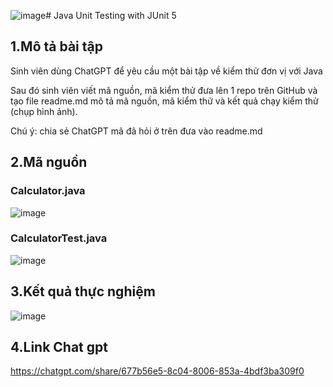 ![image](https://github.com/user-attachments/assets/7be7c658-2a80-4373-8d9a-2a39eb782568)# Java Unit Testing with JUnit 5

## 1.Mô tả bài tập
  Sinh viên dùng ChatGPT để yêu cầu một bài tập về kiểm thử đơn vị với Java

  Sau đó sinh viên viết mã nguồn, mã kiểm thử đưa lên 1 repo trên GitHub và tạo file readme.md mô tả mã nguồn, mã kiểm thử và kết quả chạy kiểm thử (chụp hình ảnh).
  
  Chú ý: chia sẻ ChatGPT mã đã hỏi ở trên đưa vào readme.md 

## 2.Mã nguồn
### Calculator.java
![image](https://github.com/user-attachments/assets/6b96e90f-8d69-4b37-b360-792d09d406f4)
### CalculatorTest.java
![image](https://github.com/user-attachments/assets/b7dda196-b215-4a6f-b111-42137c614fd3)
## 3.Kết quả thực nghiệm
![image](https://github.com/user-attachments/assets/6ea27b76-a2de-46df-9d03-39e9fc957ebd)
## 4.Link Chat gpt
https://chatgpt.com/share/677b56e5-8c04-8006-853a-4bdf3ba309f0




